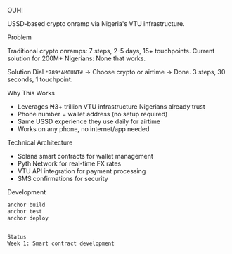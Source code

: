 OUH!

USSD-based crypto onramp via Nigeria's VTU infrastructure.

Problem

Traditional crypto onramps: 7 steps, 2-5 days, 15+ touchpoints.
Current solution for 200M+ Nigerians: None that works.

Solution
Dial `*789*AMOUNT#` → Choose crypto or airtime → Done.
3 steps, 30 seconds, 1 touchpoint.

Why This Works
- Leverages ₦3+ trillion VTU infrastructure Nigerians already trust
- Phone number = wallet address (no setup required)
- Same USSD experience they use daily for airtime
- Works on any phone, no internet/app needed

Technical Architecture
- Solana smart contracts for wallet management
- Pyth Network for real-time FX rates
- VTU API integration for payment processing
- SMS confirmations for security

Development
```bash
anchor build
anchor test
anchor deploy


Status
Week 1: Smart contract development
